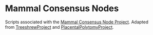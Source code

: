 # Mammal Consensus Nodes
Scripts associated with the [Mammal Consensus Node Project](https://github.com/zackbergeron/MammalConsensusNodes).
Adapted from [TreeshrewProject](https://github.com/AlexKnyshov/TreeshrewProject) and [PlacentalPolytomyProject](https://github.com/LMBiancani/PlacentalPolytomy).



